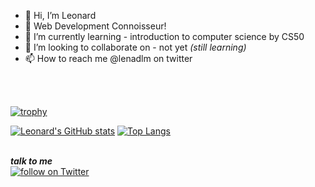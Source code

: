 

- 👋 Hi, I’m Leonard
- 👀 Web Development Connoisseur!
- 🌱 I’m currently learning - introduction to computer science by CS50
- 💞️ I’m looking to collaborate on - not yet *(still learning)*
- 📫 How to reach me @lenadlm on twitter

<!---
lenadlm/lenadlm is a ✨ special ✨ repository because its `README.md` (this file) appears on your GitHub profile.
You can click the Preview link to take a look at your changes.
--->
<br><br>
<!---https://github.com/ryo-ma/github-profile-trophy--->
[![trophy](https://github-profile-trophy.vercel.app/?username=lenadlm&theme=matrix)](https://github.com/ryo-ma/github-profile-trophy)<br>

<!---https://github.com/anuraghazra/github-readme-stats--->
[![Leonard's GitHub stats](https://github-readme-stats.vercel.app/api?username=lenadlm&include_all_commits=true&count_private=true&show_icons=true&theme=transparent)](#)
[![Top Langs](https://github-readme-stats.vercel.app/api/top-langs/?username=lenadlm&langs_count=5&layout=compact&theme=transparent&card_width=445)](https://github.com/lenadlm/github-readme-stats)<br>

<br>
<b><i>talk to me</i></b><br>
<a href="https://twitter.com/intent/follow?screen_name=lenadlm">
    <img src="https://img.shields.io/twitter/follow/lenadlm?style=social&logo=twitter"
        alt="follow on Twitter"></a>



